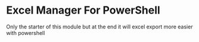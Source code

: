 # Excel Manager For PowerShell

Only the starter of this module but at the end it will excel export more easier with powershell
